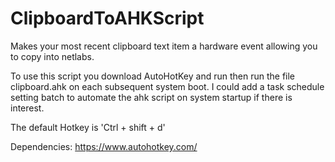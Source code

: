# ClipboardToAHKScript
Makes your most recent clipboard text item a hardware event allowing you to copy into netlabs.

To use this script you download AutoHotKey and run then run the file clipboard.ahk on each 
subsequent system boot. I could add a task schedule setting batch to automate the ahk script 
on system startup if there is interest.

The default Hotkey is 'Ctrl + shift + d'

Dependencies:
https://www.autohotkey.com/
